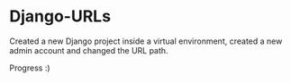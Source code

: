 # Django-URLs

Created a new Django project inside a virtual environment, created a new admin account and changed the URL path.

Progress :)

